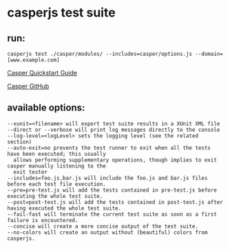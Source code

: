 # casperjs test suite

## run:
```
casperjs test ./casper/modules/ --includes=casper/options.js --domain=[www.example.com]
```

[Casper Quickstart Guide](http://docs.casperjs.org/en/latest/quickstart.html)

[Casper GitHub](https://github.com/n1k0/casperjs)

## available options:
```
--xunit=<filename> will export test suite results in a XUnit XML file
--direct or --verbose will print log messages directly to the console
--log-level=<logLevel> sets the logging level (see the related section)
--auto-exit=no prevents the test runner to exit when all the tests have been executed; this usually
  allows performing supplementary operations, though implies to exit casper manually listening to the
  exit tester 
--includes=foo.js,bar.js will include the foo.js and bar.js files before each test file execution.
--pre=pre-test.js will add the tests contained in pre-test.js before executing the whole test suite.
--post=post-test.js will add the tests contained in post-test.js after having executed the whole test suite.
--fail-fast will terminate the current test suite as soon as a first failure is encountered.
--concise will create a more concise output of the test suite.
--no-colors will create an output without (beautiful) colors from casperjs.
```
